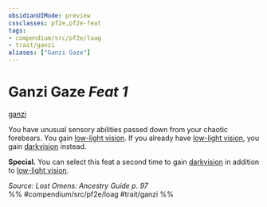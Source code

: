 ```yaml
---
obsidianUIMode: preview
cssclasses: pf2e,pf2e-feat
tags:
- compendium/src/pf2e/loag
- trait/ganzi
aliases: ["Ganzi Gaze"]
---
```

# Ganzi Gaze  *Feat 1*  
[ganzi](rules/traits/ganzi-loag.md "Ganzi Ancestry & Heritage Trait")  


You have unusual sensory abilities passed down from your chaotic forebears. You gain [low-light vision](rules/abilities/low-light-vision.md). If you already have [low-light vision](rules/abilities/low-light-vision.md), you gain [darkvision](rules/abilities/darkvision.md) instead.

**Special.** You can select this feat a second time to gain [darkvision](rules/abilities/darkvision.md) in addition to [low-light vision](rules/abilities/low-light-vision.md).

*Source: Lost Omens: Ancestry Guide p. 97*  
%% #compendium/src/pf2e/loag #trait/ganzi %%